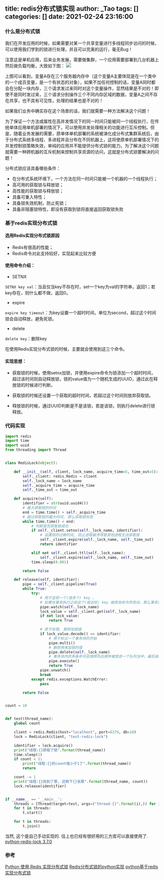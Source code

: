 title: redis分布式锁实现
author: _Tao
tags: []
categories: []
date: 2021-02-24 23:16:00
---
### 什么是分布式锁
我们在开发应用的时候，如果需要对某一个共享变量进行多线程同步访问的时候，可以使用我们学到的锁进行处理，并且可以完美的运行，毫无Bug！

注意这是单机应用，后来业务发展，需要做集群，一个应用需要部署到几台机器上然后做负载均衡，大致如下图：
![](https://qxinhai.oss-cn-shenzhen.aliyuncs.com/hexo/20210224231757.png)

上图可以看到，变量A存在三个服务器内存中（这个变量A主要体现是在一个类中的一个成员变量，是一个有状态的对象），如果不加任何控制的话，变量A同时都会在分配一块内存，三个请求发过来同时对这个变量操作，显然结果是不对的！即使不是同时发过来，三个请求分别操作三个不同内存区域的数据，变量A之间不存在共享，也不具有可见性，处理的结果也是不对的！

如果我们业务中确实存在这个场景的话，我们就需要一种方法解决这个问题！

为了保证一个方法或属性在高并发情况下的同一时间只能被同一个线程执行，在传统单体应用单机部署的情况下，可以使用并发处理相关的功能进行互斥控制。但是，随着业务发展的需要，原单体单机部署的系统被演化成分布式集群系统后，由于分布式系统多线程、多进程并且分布在不同机器上，这将使原单机部署情况下的并发控制锁策略失效，单纯的应用并不能提供分布式锁的能力。为了解决这个问题就需要一种跨机器的互斥机制来控制共享资源的访问，这就是分布式锁要解决的问题！

分布式锁应该具备哪些条件：
> 

- 在分布式系统环境下，一个方法在同一时间只能被一个机器的一个线程执行；
- 高可用的获取锁与释放锁；
- 高性能的获取锁与释放锁；
- 具备可重入特性；
- 具备锁失效机制，防止死锁；
- 具备非阻塞锁特性，即没有获取到锁将直接返回获取锁失败

<!-- more -->

### 基于redis实现分布式锁

#### 选用Redis实现分布式锁原因

- Redis有很高的性能；
- Redis命令对此支持较好，实现起来比较方便

#### 使用命令介绍：

- SETNX

`SETNX key val`：当且仅当key不存在时，set一个key为val的字符串，返回1；若key存在，则什么都不做，返回0。

- expire

`expire key timeout`：为key设置一个超时时间，单位为second，超过这个时间锁会自动释放，避免死锁。

- delete

`delete key`：删除key

在使用Redis实现分布式锁的时候，主要就会使用到这三个命令。

#### 实现思想：

- 获取锁的时候，使用setnx加锁，并使用expire命令为锁添加一个超时时间，超过该时间则自动释放锁，锁的value值为一个随机生成的UUID，通过此在释放锁的时候进行判断。

- 获取锁的时候还设置一个获取的超时时间，若超过这个时间则放弃获取锁。

- 释放锁的时候，通过UUID判断是不是该锁，若是该锁，则执行delete进行锁释放。


### 代码实现

```python
import redis
import time
import uuid
from threading import Thread


class RedisLock(object):

    def __init__(self, client, lock_name, acquire_time=5, time_out=5):
        self._client: redis.Redis = client
        self._lock_name = lock_name
        self._acquire_time = acquire_time
        self._time_out = time_out

    def acquire(self):
        identifier = str(uuid.uuid4())
        # 最大获取锁的时间
        end = time.time() + self._acquire_time
        # 超过获取锁的最大时间, 那么获取锁失败
        while time.time() < end:
            # 判断是否获取锁成功
            if self._client.setnx(self._lock_name, identifier):
                # 设置锁的过期时间, 防止进程崩溃导致其他进程无法获取锁
                self._client.expire(self._lock_name, self._time_out)
                return identifier

            elif not self._client.ttl(self._lock_name):
                self._client.expire(self._lock_name, self._time_out)
            time.sleep(0.001)

        return False

    def release(self, identifier):
        pipe = self._client.pipeline(True)
        while True:
            try:
                # 用于监视一个(或多个) key ，
                # 如果在事务执行之前这个(或这些) key 被其他命令所改动，那么事务将被打断
                pipe.watch(self._lock_name)
                lock_value = self._client.get(self._lock_name)
                if not lock_value:
                    return True

                # 原子处理, 删除加锁值
                if lock_value.decode() == identifier:
                    # 用于标记一个事务块的开始
                    pipe.multi()
                    # 删除用来加锁的值
                    pipe.delete(self._lock_name)
                    # 事务块内的多条命令会按照先后顺序被放进一个队列当中，最后由 EXEC 命令原子性(atomic)地执行。
                    pipe.execute()
                    return True
                pipe.unwatch()
                break
            except redis.exceptions.WatchError:
                pass

        return False


count = 10


def test(thread_name):
    global count

    client = redis.Redis(host="localhost", port=6379, db=10)
    lock = RedisLock(client, "test-redis-lock")

    identifier = lock.acquire()
    print("线程:{}获取了锁".format(thread_name))
    time.sleep(1)
    if count < 1:
        print("线程:{}的count值小于1了".format(thread_name))
        return

    count -= 1
    print("线程:{}抢到了票, 还剩下{}张票".format(thread_name, count))
    lock.release(identifier)


if __name__ == '__main__':
    threads = [Thread(target=test, args=("thread-{}".format(i),)) for i in range(50)]
    for t in threads:
        t.start()

    for t in threads:
        t.join()

```

当然, 这个是自己手动实现的.
往上也已经有很好用的三方库可以直接使用了.
[python-redis-lock 3.7.0
](https://pypi.org/project/python-redis-lock/)



### 参考
[Python 使用 Redis 实现分布式锁](https://zhuanlan.zhihu.com/p/112016634)
[Redis分布式锁的python实现](https://www.cnblogs.com/chengege/p/11074055.html)
[python基于redis实现分布式锁](https://www.cnblogs.com/angelyan/p/11523846.html)